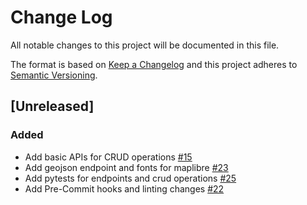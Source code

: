 # Change Log

All notable changes to this project will be documented in this file.

The format is based on [Keep a Changelog](http://keepachangelog.com/)
and this project adheres to [Semantic Versioning](http://semver.org/).

## [Unreleased]

### Added

- Add basic APIs for CRUD operations [#15](https://github.com/Direct4Ag/ag-services/issues/15)
- Add geojson endpoint and fonts for maplibre [#23](https://github.com/Direct4Ag/ag-services/issues/23)
- Add pytests for endpoints and crud operations [#25](https://github.com/Direct4Ag/ag-services/issues/25)
- Add Pre-Commit hooks and linting changes [#22](https://github.com/Direct4Ag/ag-services/issues/22)

